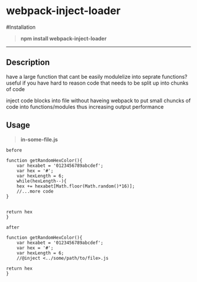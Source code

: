 # webpack-inject-loader
#Installation 
> **npm install webpack-inject-loader**


-------------
Description
-------------
have a large function that cant be easily modulelize into seprate functions? 
useful if you have hard to reason code that needs to be split up into chunks of code

inject code blocks into file without haveing webpack to put small chuncks of code into functions/modules thus increasing output performance

Usage
-------------
> **in-some-file.js**

```
before

function getRandomHexColor(){
	var hexabet = '0123456789abcdef';
	var hex = '#';
	var hexLength = 6;
	while(hexLength--){
	hex += hexabet[Math.floor(Math.random()*16)];
	//...more code 
}
	
	
return hex
}
```
```
after

function getRandomHexColor(){
	var hexabet = '0123456789abcdef';
	var hex = '#';
	var hexLength = 6;
	//@inject <../some/path/to/file>.js
	
return hex
}
```
